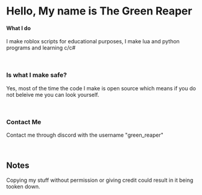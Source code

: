 <h1> Hello, My name is The Green Reaper</h1>

<h4> What I do</h3>
<p> I make roblox scripts for educational purposes, I make lua and python programs and learning c/c#</p>
<br>
<h3> Is what I make safe? </h4>
<p> Yes, most of the time the code I make is open source which means if you do not beleive me you can look yourself.</p>
<br>
<h3> Contact Me</h4>
<p> Contact me through discord with the username "green_reaper"</p>
<br>
<h2> Notes</h2>
<p> Copying my stuff without permission or giving credit could result in it being tooken down.</p>
